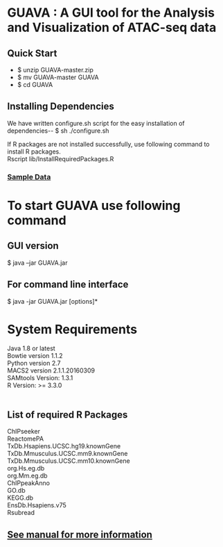 # GUAVA : A GUI tool for the Analysis and Visualization of ATAC-seq data


## Quick Start
- $ unzip GUAVA-master.zip
- $ mv GUAVA-master GUAVA
- $ cd GUAVA

## Installing Dependencies</h2>
We have written configure.sh script for the easy installation of dependencies--
$ sh ./configure.sh <br/>

If R packages are not installed successfully, use following command to install R packages.<br/>
Rscript lib/InstallRequiredPackages.R 


<h3> <a href="http://ec2-52-201-246-161.compute-1.amazonaws.com/guava/"> Sample Data </a> </h3>

<h1>To start GUAVA use following command</h1>

<h2>GUI version</h2>
  $ java –jar GUAVA.jar <br/>

<h2>For command line interface</h2>
  $ java -jar GUAVA.jar [options]*<br/>
  
<h1>System Requirements</h1>
  Java 1.8 or latest<br/>
  Bowtie version 1.1.2<br/>
  Python version 2.7<br/>
  MACS2 version 2.1.1.20160309<br/>
  SAMtools Version: 1.3.1<br/>
  R Version: >= 3.3.0<br/><br/>

<h2>List of required R Packages</h2>
ChIPseeker <br/>
ReactomePA <br/>
TxDb.Hsapiens.UCSC.hg19.knownGene <br/>
TxDb.Mmusculus.UCSC.mm9.knownGene <br/>
TxDb.Mmusculus.UCSC.mm10.knownGene <br/>
org.Hs.eg.db <br/>
org.Mm.eg.db <br/>
ChIPpeakAnno <br/>
GO.db <br/>
KEGG.db <br/>
EnsDb.Hsapiens.v75 <br/>
Rsubread <br/>
<h2> <a href="https://github.com/MayurDivate/GUAVA/blob/master/GUAVA_Manual.pdf">
See manual for more information<a><br/><h2/>

